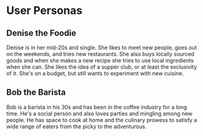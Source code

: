 # User Personas

## Denise the Foodie

Denise is in her mid-20s and single. She likes to meet new people, goes out on the weekends, and tries new restaurants. She also buys locally sourced goods and when she makes a new recipe she tries to use local ingredients when she can. She likes the idea of a supper club, or at least the exclusivity of it. She's on a budget, but still wants to experiment with new cuisine.

## Bob the Barista

Bob is a barista in his 30s and has been in the coffee industry for a long time. He's a social person and also loves parties and mingling among new people. He has space to cook at home and the culinary prowess to satisfy a wide range of eaters from the picky to the adventurous.